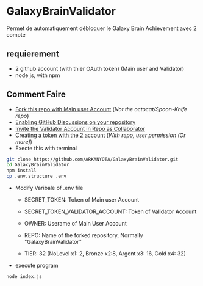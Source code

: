 # GalaxyBrainValidator
Permet de automatiquement débloquer le Galaxy Brain Achievement avec 2 compte

## requierement

- 2 github account (with thier OAuth token) (Main user and Validator)
- node js, with npm


## Comment Faire
- [Fork this repo with Main user Account](https://docs.github.com/en/get-started/quickstart/fork-a-repo#forking-a-repository)  (*Not the octocat/Spoon-Knife repo*)
- [Enabling GitHub Discussions on your repository](https://docs.github.com/en/discussions/quickstart#enabling-github-discussions-on-your-repository)
- [Invite the Validator Account in Repo as Collaborator](https://docs.github.com/en/account-and-profile/setting-up-and-managing-your-personal-account-on-github/managing-access-to-your-personal-repositories/inviting-collaborators-to-a-personal-repository)
- [Creating a token with the 2 account](https://docs.github.com/en/authentication/keeping-your-account-and-data-secure/creating-a-personal-access-token#creating-a-token) (*With repo, user permission (Or more)*)
- Execte this with terminal
```bash
git clone https://github.com/ARKANYOTA/GalaxyBrainValidator.git
cd GalaxyBrainValidator
npm install
cp .env.structure .env
```

- Modify Varibale of .env file
	- SECRET_TOKEN: Token of Main user Account
	- SECRET_TOKEN_VALIDATOR_ACCOUNT: Token of Validator Account

	- OWNER: Userame of Main User Account 
	- REPO: Name of the forked repository, Normally "GalaxyBrainValidator"

	- TIER: 32 (NoLevel x1: 2, Bronze x2:8, Argent x3: 16, Gold x4: 32)

- execute program
```bash
node index.js
```
